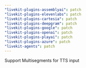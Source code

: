 ```yaml
---
"livekit-plugins-assemblyai": patch
"livekit-plugins-elevenlabs": patch
"livekit-plugins-cartesia": patch
"livekit-plugins-deepgram": patch
"livekit-plugins-google": patch
"livekit-plugins-openai": patch
"livekit-plugins-playai": patch
"livekit-plugins-azure": patch
"livekit-agents": patch
---
```


Support Multisegments for TTS input
